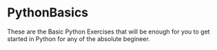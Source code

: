 # PythonBasics
These are the Basic Python Exercises that will be enough for you to get started in Python for any of the absolute begineer.
